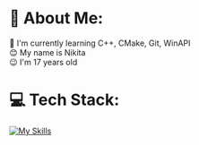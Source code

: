 # 💫 About Me:

🌱 I'm currently learning C++, CMake, Git, WinAPI<br>😊 My name is Nikita<br>😉 I'm 17 years old

# 💻 Tech Stack:

[![My Skills](https://skillicons.dev/icons?i=c,cpp,cmake,git,github)](https://skillicons.dev)
